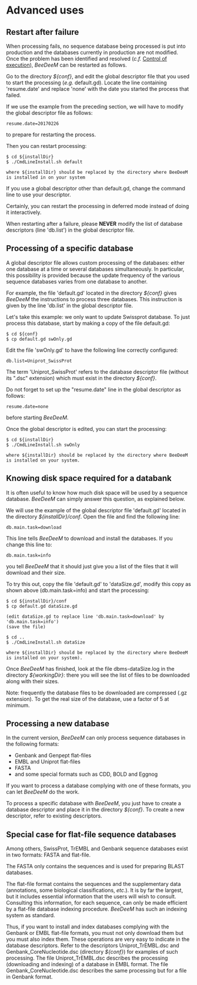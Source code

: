 # Advanced uses

## Restart after failure

When processing fails, no sequence database being processed is put into production and the databases currently in production are not modified. Once the problem has been identified and resolved \(_c.f._ [Control of execution](../install-banks.md#control-of-execution)\), _BeeDeeM_ can be restarted as follows.

Go to the directory _${conf}_, and edit the global descriptor file that you used to start the processing \(_e.g._ default.gd\). Locate the line containing 'resume.date' and replace 'none' with the date you started the process that failed.

If we use the example from the preceding section, we will have to modify the global descriptor file as follows:

```text
resume.date=20170226
```

to prepare for restarting the process.

Then you can restart processing:

```text
$ cd ${installDir}
$ ./CmdLineInstall.sh default

where ${installDir} should be replaced by the directory where BeeDeeM is installed in on your system
```

If you use a global descriptor other than default.gd, change the command line to use your descriptor.

Certainly, you can restart the processing in deferred mode instead of doing it interactively.

When restarting after a failure, please **NEVER** modify the list of database descriptors \(line 'db.list'\) in the global descriptor file.

## Processing of a specific database

A global descriptor file allows custom processing of the databases: either one database at a time or several databases simultaneously. In particular, this possibility is provided because the update frequency of the various sequence databases varies from one database to another.

For example, the file 'default.gd' located in the directory _${conf}_ gives _BeeDeeM_ the instructions to process three databases. This instruction is given by the line 'db.list' in the global descriptor file.

Let's take this example: we only want to update Swissprot database. To just process this database, start by making a copy of the file default.gd:

```text
$ cd ${conf}
$ cp default.gd swOnly.gd
```

Edit the file 'swOnly.gd' to have the following line correctly configured:

```text
db.list=Uniprot_SwissProt
```

The term 'Uniprot\_SwissProt' refers to the database descriptor file \(without its ".dsc" extension\) which must exist in the directory _${conf}_.

Do not forget to set up the "resume.date" line in the global descriptor as follows:

```text
resume.date=none
```

before starting _BeeDeeM_.

Once the global descriptor is edited, you can start the processing:

```text
$ cd ${installDir}
$ ./CmdLineInstall.sh swOnly

where ${installDir} should be replaced by the directory where BeeDeeM is installed on your system.
```

## Knowing disk space required for a databank

It is often useful to know how much disk space will be used by a sequence database. _BeeDeeM_ can simply answer this question, as explained below.

We will use the example of the global descriptor file 'default.gd' located in the directory _${installDir}/conf_. Open the file and find the following line:

```text
db.main.task=download
```

This line tells _BeeDeeM_ to download and install the databases. If you change this line to:

```text
db.main.task=info
```

you tell _BeeDeeM_ that it should just give you a list of the files that it will download and their size.

To try this out, copy the file 'default.gd' to 'dataSize.gd', modify this copy as shown above \(db.main.task=info\) and start the processing:

```text
$ cd ${installDir}/conf
$ cp default.gd dataSize.gd

(edit dataSize.gd to replace line 'db.main.task=download' by 'db.main.task=info')
(save the file)

$ cd ..
$ ./CmdLineInstall.sh dataSize 

where ${installDir} should be replaced by the directory where BeeDeeM is installed on your system).
```

Once _BeeDeeM_ has finished, look at the file dbms-dataSize.log in the directory _${workingDir}_: there you will see the list of files to be downloaded along with their sizes.

Note: frequently the database files to be downloaded are compressed \(.gz extension\). To get the real size of the database, use a factor of 5 at minimum.

## Processing a new database

In the current version, _BeeDeeM_ can only process sequence databases in the following formats:

* Genbank and Genpept flat-files
* EMBL and Uniprot flat-files
* FASTA
* and some special formats such as CDD, BOLD and Eggnog

If you want to process a database complying with one of these formats, you can let _BeeDeeM_ do the work.

To process a specific database with _BeeDeeM_, you just have to create a database descriptor and place it in the directory _${conf}_. To create a new descriptor, refer to existing descriptors.

## Special case for flat-file sequence databases

Among others, SwissProt, TrEMBL and Genbank sequence databases exist in two formats: FASTA and flat-file.

The FASTA only contains the sequences and is used for preparing BLAST databases.

The flat-file format contains the sequences and the supplementary data \(annotations, some biological classifications, _etc_.\). It is by far the largest, but it includes essential information that the users will wish to consult. Consulting this information, for each sequence, can only be made efficient by a flat-file database indexing procedure. _BeeDeeM_ has such an indexing system as standard.

Thus, if you want to install and index databases complying with the Genbank or EMBL flat-file formats, you must not only download them but you must also index them. These operations are very easy to indicate in the database descriptors. Refer to the descriptors Uniprot\_TrEMBL.dsc and Genbank\_CoreNucleotide.dsc \(directory _${conf}_\) for examples of such processing. The file Uniprot\_TrEMBL.dsc describes the processing \(downloading and indexing\) of a database in EMBL format. The file Genbank\_CoreNucleotide.dsc describes the same processing but for a file in Genbank format.

